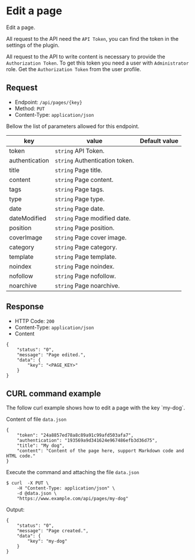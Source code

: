 # Edit a page
<!-- position: 5 -->

Edit a page.

All request to the API need the `API Token`, you can find the token in the settings of the plugin.

All request to the API to write content is necessary to provide the `Authorization Token`. To get this token you need a user with `Administrator` role. Get the `Authorization Token` from the user profile.

<h2 id="request">Request</h2>

- Endpoint: `/api/pages/{key}`
- Method: `PUT`
- Content-Type: `application/json`

Bellow the list of parameters allowed for this endpoint.

| key | value | Default value |
|-----|-------|---------------|
| token | `string` API Token. | |
| authentication | `string` Authentication token. | |
| title | `string` Page title. | |
| content | `string` Page content. | |
| tags | `string` Page tags. | |
| type | `string` Page type. | |
| date | `string` Page date. | |
| dateModified | `string` Page modified date. | |
| position | `string` Page position. | |
| coverImage | `string` Page cover image. | |
| category | `string` Page category. | |
| template | `string` Page template. | |
| noindex | `string` Page noindex. | |
| nofollow | `string` Page nofollow. | |
| noarchive | `string` Page noarchive. | |

<h2 id="response">Response</h2>

- HTTP Code: `200`
- Content-Type: `application/json`
- Content

```
{
	"status": "0",
	"message": "Page edited.",
	"data": {
		"key": "<PAGE_KEY>"
	}
}
```

<h2 id="curl-example">CURL command example</h2>
The follow curl example shows how to edit a page with the key `my-dog`.

Content of file `data.json`

```
{
	"token": "24a8857ed78a8c89a91c99afd503afa7",
	"authentication": "193569a9d341624e967486efb3d36d75",
	"title": "My dog",
	"content": "Content of the page here, support Markdown code and HTML code."
}
```

Execute the command and attaching the file `data.json`

```
$ curl  -X PUT \
	-H "Content-Type: application/json" \
	-d @data.json \
	"https://www.example.com/api/pages/my-dog"
```

Output:

```
{
	"status": "0",
	"message": "Page created.",
	"data": {
		"key": "my-dog"
	}
}
```
